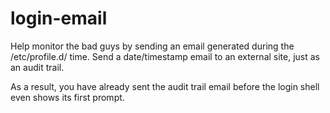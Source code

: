login-email
===========

Help monitor the bad guys by sending an email generated during the /etc/profile.d/ time.  Send a date/timestamp email to an external site, just as an audit trail.

As a result, you have already sent the audit trail email before the login shell even shows its first prompt.
